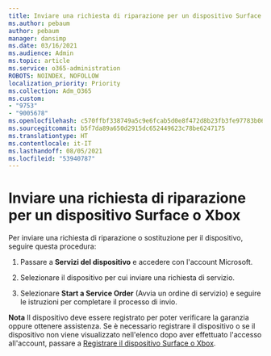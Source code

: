 ```yaml
---
title: Inviare una richiesta di riparazione per un dispositivo Surface o Xbox
ms.author: pebaum
author: pebaum
manager: dansimp
ms.date: 03/16/2021
ms.audience: Admin
ms.topic: article
ms.service: o365-administration
ROBOTS: NOINDEX, NOFOLLOW
localization_priority: Priority
ms.collection: Adm_O365
ms.custom:
- "9753"
- "9005678"
ms.openlocfilehash: c570ffbf338749a5c9e6fcab5d0e8f472d8b23fb3fe97783b06b97990b8af10b
ms.sourcegitcommit: b5f7da89a650d2915dc652449623c78be6247175
ms.translationtype: HT
ms.contentlocale: it-IT
ms.lasthandoff: 08/05/2021
ms.locfileid: "53940787"
---
```

# <a name="submit-a-repair-request-for-a-surface-or-xbox-device"></a>Inviare una richiesta di riparazione per un dispositivo Surface o Xbox

Per inviare una richiesta di riparazione o sostituzione per il dispositivo, seguire questa procedura:

1. Passare a **Servizi del dispositivo** e accedere con l'account Microsoft.

2. Selezionare il dispositivo per cui inviare una richiesta di servizio.

3. Selezionare **Start a Service Order** (Avvia un ordine di servizio) e seguire le istruzioni per completare il processo di invio.

**Nota** Il dispositivo deve essere registrato per poter verificare la garanzia oppure ottenere assistenza. Se è necessario registrare il dispositivo o se il dispositivo non viene visualizzato nell'elenco dopo aver effettuato l'accesso all'account, passare a [Registrare il dispositivo Surface o Xbox](https://support.microsoft.com/surface/register-your-surface-or-xbox-fd7d73f8-b0e6-c9fa-e83b-0b64652e2376).